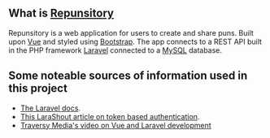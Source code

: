 ## What is [Repunsitory](https://repunsitory.herokuapp.com/)

Repunsitory is a web application for users to create and share puns. Built upon [Vue](https://vuejs.org/) and styled using [Bootstrap](https://getbootstrap.com/). The app connects to a REST API built in the PHP framework [Laravel](https://laravel.com/) connected to a [MySQL](https://www.mysql.com/) database.

## Some noteable sources of information used in this project

- [The Laravel docs](https://laravel.com/docs).
- [This LaraShout article on token based authentication](https://www.larashout.com/laravel-6-jwt-authentication).
- [Traversy Media's video on Vue and Laravel development](https://www.youtube.com/watch?v=DJ6PD_jBtU0)